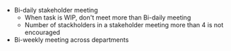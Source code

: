 - Bi-daily stakeholder meeting
  - When task is WIP, don't meet more than Bi-daily meeting
  - Number of stackholders in a stakeholder meeting more than 4 is not encouraged
- Bi-weekly meeting across departments


